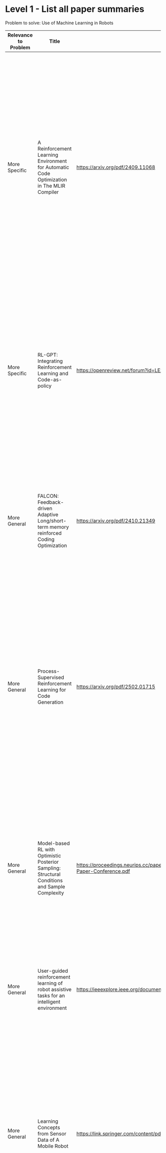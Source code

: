# Level 1 - List all paper summaries

Problem to solve: Use of Machine Learning in Robots

| Relevance to Problem | Title                                                                                                                        | Link                                                                                                               | Comment                                                                                             | Summary                                                                                                                                                                                                                                                                                                                                                                                                                                                                                                                                                                                                                                                                                                                                                                                                                                                                      |
| -------------------- | ---------------------------------------------------------------------------------------------------------------------------- | ------------------------------------------------------------------------------------------------------------------ | --------------------------------------------------------------------------------------------------- | ---------------------------------------------------------------------------------------------------------------------------------------------------------------------------------------------------------------------------------------------------------------------------------------------------------------------------------------------------------------------------------------------------------------------------------------------------------------------------------------------------------------------------------------------------------------------------------------------------------------------------------------------------------------------------------------------------------------------------------------------------------------------------------------------------------------------------------------------------------------------------- |
| More Specific        | A Reinforcement Learning Environment for Automatic Code Optimization in The MLIR Compiler                                    | <https://arxiv.org/pdf/2409.11068>                                                                                 | Useful in improving current RL model                                                                | This paper presents a reinforcement learning (RL) environment for automated code optimization in MLIR, enhancing machine learning performance. Key contributions: (1) the first RL environment for MLIR, (2) a hierarchical action space enabling efficient optimizations, and (3) an RL agent matching/exceeding frameworks like TensorFlow in benchmarks. Experiments demonstrate accelerated MLIR optimizations with reduced computational overhead. While highlighting RL's potential in compiler optimization, future work includes expanding transformation techniques and developing cost models to accelerate training.                                                                                                                                                                                                                                              |
| More Specific        | RL-GPT: Integrating Reinforcement Learning and Code-as-policy                                                                | <https://openreview.net/forum?id=LEzx6QRkRH>                                                                       | Useful AI in video games                                                                            | This research paper introduces RL-GPT, a new system that combines Large Language Models (LLMs) and Reinforcement Learning (RL) to help computer agents learn tasks in video games, like Minecraft. It uses a two-part approach where one part analyzes what actions to take and the other part handles the coding and execution of those actions. This method is more efficient and effective than traditional methods, allowing the agent to achieve complex tasks, such as finding diamonds, much faster and with less human help.                                                                                                                                                                                                                                                                                                                                         |
| More General         | FALCON: Feedback-driven Adaptive Long/short-term memory reinforced Coding Optimization                                       | <https://arxiv.org/pdf/2410.21349>                                                                                 | Introduce long-term and short-term feedback                                                         | FALCON is a reinforcement learning-based framework that improves code generation by using long-term and short-term memory feedback. It integrates diverse feedback types to enhance code quality and adaptability. FALCON outperforms other models in benchmarks like APPS and LeetCode, with plans for broader language and task support in the future.                                                                                                                                                                                                                                                                                                                                                                                                                                                                                                                     |
| More General         | Process-Supervised Reinforcement Learning for Code Generation                                                                | <https://arxiv.org/pdf/2502.01715>                                                                                 | Use Process Supervision Instead of Outcome Supervision                                              | PRLCoder enhances code generation in LLMs using process-supervised reinforcement learning (RL), providing step-by-step feedback for improved training stability and accuracy. It automates data generation, trains a reward model for fine-grained feedback, and integrates with PPO for RL training. PRLCoder outperforms outcome-supervised methods by 4.4%–10.5% on benchmarks, converging faster and more reliably. While limited in dataset diversity and scalability, it reduces manual labeling costs and holds potential for broader reasoning tasks.                                                                                                                                                                                                                                                                                                                |
| More General         | Model-based RL with Optimistic Posterior Sampling: Structural Conditions and Sample Complexity                               | <https://proceedings.neurips.cc/paper_files/paper/2022/file/e536e43b01a4387a2282c2b04103c802-Paper-Conference.pdf> | Balance exploration and exploitation                                                                | The paper explores model-based reinforcement learning (MBRL) with optimistic posterior sampling, analyzing its structural conditions and sample complexity. It establishes theoretical guarantees for efficient exploration and learning, demonstrating how optimism in posterior sampling improves sample efficiency. The study provides bounds on learning performance under various conditions, offering insights into practical algorithm design.                                                                                                                                                                                                                                                                                                                                                                                                                        |
|                      |                                                                                                                              |                                                                                                                    |                                                                                                     |                                                                                                                                                                                                                                                                                                                                                                                                                                                                                                                                                                                                                                                                                                                                                                                                                                                                              |
| More General         | User-guided reinforcement learning of robot assistive tasks for an intelligent environment                                   | <https://ieeexplore.ieee.org/document/1250666>                                                                     | Easy RL for SmartHome applications based on user inputs                                             | Jiming Liu et. al. researches training robots via combined user guidance and reinforcement learning, enabling non-experts to efficiently teach assistive tasks (e.g., retrieving medicine) in smart homes by integrating multi-level commands.                                                                                                                                                                                                                                                                                                                                                                                                                                                                                                                                                                                                                               |
| More General         | Learning Concepts from Sensor Data of A Mobile Robot                                                                         | <https://link.springer.com/content/pdf/10.1023/A%3A1018245209731.pdf>                                              | Things to learn from robots learning behaviour and route data                                       | Machine learning enhances robot flexibility and efficiency. Existing methods target either high-level planning or low-level control. This paper bridges both levels by learning a hierarchy of concepts from a mobile robot’s route data. These concepts integrate perception and action at every level, enabling clearer human-robot communication. The GRDT relational learning algorithm is introduced, which exhaustively searches a hypothesis space constrained by user-defined grammar rules (rule schemata). This structured approach ensures concepts are perceptually grounded while aligning with human-defined frameworks.                                                                                                                                                                                                                                       |
| More Specific        | Machine Vision and Machine Learning for Intelligent Agrobots: A Review                                                       | <https://ieeexplore.ieee.org/document/9075599>                                                                     | Adaptability in agrobots                                                                            | Autonomous agricultural robots (Agrobots) perform tasks like harvesting, weed/disease detection, and fertilizing in unstructured environments. Existing systems use machine vision and AI to navigate (via UGVs/UAVs) and execute tasks, reducing labor and boosting food quality. This paper focuses on Agrobots’ adaptability in diverse settings, integrating machine learning for perception (detection, analysis) and control, alongside mapping via vision systems. Multi-robot and human-robot collaboration minimize waste, enhance sustainability, and ensure climate resilience. The study highlights how trained datasets and autonomous design enable flexible, efficient farming practices, advancing economic and environmental outcomes.                                                                                                                      |
| More General         | Human-robot Collaboration and Machine Learning: A Systematic Review of Recent Research                                       | <https://arxiv.org/abs/2110.07448>                                                                                 | Various methods comparison in robot ML                                                              | Human-robot collaboration (HRC) combines human and robot capabilities (physical/cognitive) to achieve shared goals. Machine learning (ML) is key for building adaptive cognitive models that process environmental and user inputs. This paper reviews 45 studies applying ML to HRC, clustering works by collaborative tasks (e.g., assembly, navigation), evaluation metrics, and cognitive variables (e.g., intent recognition). It analyzes ML algorithms (e.g., neural networks, reinforcement learning) and sensing modalities (vision, force sensors), emphasizing the need for time-dependent models (e.g., handling dynamic interactions). Cross-analysis reveals trends, such as growing use of multimodal sensing, and offers guidelines for future HRC research, addressing gaps like limited real-world validation and understudied social interaction aspects. |
| More General         | Smart Waste Collecting Robot Integration With IoT and Machine Learning                                                       | <https://ieeexplore.ieee.org/document/10391813>                                                                    | Improving efficiency for Waste-collector robots                                                     | Autonomous waste-collection robots use IoT to integrate components (Raspberry Pi central unit, camera, ultrasonic sensors, robotic arm) for navigation, obstacle avoidance, and waste detection. A CNN-based ML model trained on waste images enables real-time identification and categorization. The system combines sensor data (vision, distance) with precise arm control to operate independently, reducing manual labor and improving waste management efficiency.                                                                                                                                                                                                                                                                                                                                                                                                    |
|                      |                                                                                                                              |                                                                                                                    |                                                                                                     |                                                                                                                                                                                                                                                                                                                                                                                                                                                                                                                                                                                                                                                                                                                                                                                                                                                                              |
| More Specific        | Effective Integration of Imitation Learning and Reinforcement Learning By Generating Internal Reward                         | <https://ieeexplore.ieee.org/document/4696448>                                                                     | imitation learning (IL) & reinforcement learning (RL), inspired by human learning                   | This paper combines imitation learning (IL) and reinforcement learning (RL) into a unified framework, inspired by human learning (observation + trial/error). An internal reward system, generated by the agent, bridges IL (reduces training time) and RL (optimizes long-term goals), minimizing reliance on excessive trial-and-error. Experiments validate the architecture’s efficiency, showing faster convergence and improved task performance compared to standalone RL or IL approaches.                                                                                                                                                                                                                                                                                                                                                                           |
| More Specific        | Using Machine Teaching to Investigate Human Assumptions When Teaching Reinforcement Learners                                 | <https://arxiv.org/abs/2009.02476>                                                                                 | Use Q-learning to balance exploration-exploitation                                                  | This study explores how humans teach AI agents via rewards/punishments, assuming learners use Q-learning (balancing exploration-exploitation). Researchers compare human teaching strategies to a machine teaching benchmark, optimized via deep learning to predict feedback’s impact on learner states. Experiments show humans teach effectively when Q-learners use low discount rates (prioritizing short-term rewards) and high learning rates (quickly updating beliefs), but their feedback remains suboptimal versus the model. Real-time visibility into learner states slightly improves teaching efficiency. Findings highlight mismatches between human intuition and machine learning dynamics, guiding AI designs that align with natural human teaching behaviors.                                                                                           |
| More Specific        | REIN-2: Giving Birth to Prepared Reinforcement Learning Agents Using Reinforcement Learning Agents                           | <https://arxiv.org/abs/2110.05128>                                                                                 | Use REIN-2, where a meta-learner (meta-RL agent) trains inner-learners (standard RL agents)         | Deep RL struggles with sample inefficiency, limiting industrial use. This paper introduces REIN-2, a meta-learning framework where a meta-learner (meta-RL agent) trains inner-learners (standard RL agents) to solve tasks. By reframing RL-environment interactions as a meta-environment, REIN-2 shifts focus from task-solving to learning how to learn, boosting stability and sample efficiency. Tests in OpenAI Gym (e.g., Mountain Car) show REIN-2 outperforms state-of-the-art Deep RL in scoring and training speed, proving its potential to bridge the gap between academic benchmarks and real-world applications.                                                                                                                                                                                                                                             |
| More Specific        | Personalized Learning Path Generation in E-Learning Systems Using Reinforcement Learning and Generative Adversarial Networks | <https://ieeexplore.ieee.org/document/9658967>                                                                     | Use Felder-Silverman models while minimizing direct learner feedback for E-learning personalization | E-learning personalization, accelerated by pandemic-driven online education, aims to tailor learning paths/content to individual styles (using Felder-Silverman models) while minimizing direct learner feedback. This paper combines reinforcement learning (RL) to optimize paths/objects and conditional GANs to simulate learner performance. The GAN rapidly adapts to student traits, generating synthetic data to train the RL strategy, reducing reliance on real-time interactions. Initial tests with synthetic data show the hybrid model efficiently personalizes paths across learner types and outperforms non-GAN systems, balancing customization with minimal user friction.                                                                                                                                                                                |
| More General         | Cooperative Multi-Agent Learning: The State of the Art                                                                       | <https://link.springer.com/content/pdf/10.1007/s10458-005-2631-2.pdf>                                              | Use various cooperative techniques such as centralized and decentralized optimization               | Cooperative multi-agent systems (MAS) face challenges in scalability and complexity as agents collaborate to solve tasks. This survey analyzes machine learning approaches (RL, evolutionary computation, game theory) for automating MAS design, categorizing methods into team learning (centralized optimization of joint actions) and concurrent learning (decentralized, agent-specific learners). It addresses communication strategies (direct/indirect), task decomposition, and scalability, while highlighting gaps in adaptive dynamics. Unlike prior surveys focused on subfields (e.g., RL), this cross-disciplinary review synthesizes insights across robotics, agent modeling, and complex systems. Concludes with MAS problem domains and resources, providing a roadmap for advancing adaptive, large-scale cooperative systems.                           |
| More General         | Intelligent Robot Path Planning and Navigation based on Reinforcement Learning and Adaptive Control                          | <https://www.aasmr.org/liss/Vol.10/No.3%202023/Vol.10.No.3.18.pdf>                                                 | Use Adaptive Control                                                                                | This study explores how reinforcement learning and adaptive control enhance intelligent robot path planning and navigation. By reviewing relevant literature and developing a new method, experimental results confirm significant performance improvements. The findings contribute to advancing robot navigation in complex environments, providing theoretical and methodological support for efficient task execution.                                                                                                                                                                                                                                                                                                                                                                                                                                                   |

Many of these research looked to improve computational efficiency and AI decision-making for robots.
Broader studies explore feedback-driven RL, process supervision, and model-based RL, addressing challenges like learning efficiency, human-AI interaction, and adaptive multi-agent collaboration.
These findings present RL’s potential in optimizing decision-making, reducing computational overhead, and improving real-world AI applications, while also revealing gaps in scalability, human-guided reinforcement, and generalization across tasks.
Future research should focus on enhancing sample efficiency, human-AI alignment, and the integration of RL with emerging technologies like generative models and IoT systems.
